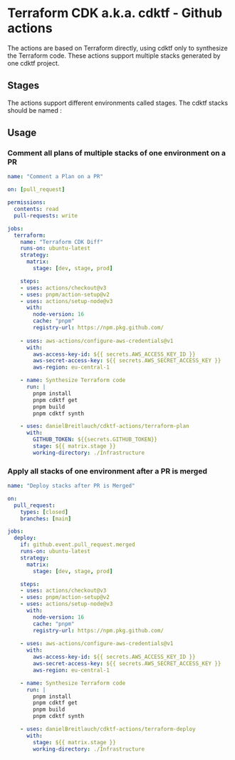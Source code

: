 # Terraform CDK a.k.a. cdktf - Github actions

The actions are based on Terraform directly, using cdktf only to synthesize the Terraform code.
These actions support multiple stacks generated by one cdktf project.

## Stages

The actions support different environments called stages.
The cdktf stacks should be named <stack-name>:<stage-name>

## Usage

### Comment all plans of multiple stacks of one environment on a PR

```yml
name: "Comment a Plan on a PR"

on: [pull_request]

permissions:
  contents: read
  pull-requests: write

jobs:
  terraform:
    name: "Terraform CDK Diff"
    runs-on: ubuntu-latest
    strategy:
      matrix:
        stage: [dev, stage, prod]

    steps:
    - uses: actions/checkout@v3
    - uses: pnpm/action-setup@v2  
    - uses: actions/setup-node@v3
      with:
        node-version: 16
        cache: "pnpm"
        registry-url: https://npm.pkg.github.com/
    
    - uses: aws-actions/configure-aws-credentials@v1
      with:
        aws-access-key-id: ${{ secrets.AWS_ACCESS_KEY_ID }}
        aws-secret-access-key: ${{ secrets.AWS_SECRET_ACCESS_KEY }}
        aws-region: eu-central-1

    - name: Synthesize Terraform code
      run: |
        pnpm install
        pnpm cdktf get
        pnpm build
        pnpm cdktf synth

    - uses: danielBreitlauch/cdktf-actions/terraform-plan
      with:
        GITHUB_TOKEN: ${{secrets.GITHUB_TOKEN}}
        stage: ${{ matrix.stage }}
        working-directory: ./Infrastructure
```

### Apply all stacks of one environment after a PR is merged

```yml
name: "Deploy stacks after PR is Merged"

on:
  pull_request:
    types: [closed]
    branches: [main]

jobs:
  deploy:
    if: github.event.pull_request.merged
    runs-on: ubuntu-latest    
    strategy:
      matrix:
        stage: [dev, stage, prod]

    steps:
    - uses: actions/checkout@v3
    - uses: pnpm/action-setup@v2  
    - uses: actions/setup-node@v3
      with:
        node-version: 16
        cache: "pnpm"
        registry-url: https://npm.pkg.github.com/
    
    - uses: aws-actions/configure-aws-credentials@v1
      with:
        aws-access-key-id: ${{ secrets.AWS_ACCESS_KEY_ID }}
        aws-secret-access-key: ${{ secrets.AWS_SECRET_ACCESS_KEY }}
        aws-region: eu-central-1

    - name: Synthesize Terraform code
      run: |
        pnpm install
        pnpm cdktf get
        pnpm build
        pnpm cdktf synth

    - uses: danielBreitlauch/cdktf-actions/terraform-deploy
      with:
        stage: ${{ matrix.stage }}
        working-directory: ./Infrastructure
```